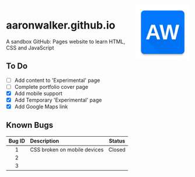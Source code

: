 <img src="img/aw-logo.png" align="right" width=150/>

# aaronwalker.github.io
A sandbox GitHub: Pages website to learn HTML, CSS and JavaScript

## To Do
- [ ] Add content to 'Experimental' page
- [ ] Complete portfolio cover page
- [X] Add mobile support 
- [X] Add Temporary 'Experimental' page  
- [X] Add Google Maps link

## Known Bugs
| Bug ID | Description  | Status |
| :----: |:-------------|:------:|
| 1      | CSS broken on mobile devices | Closed |
| 2      |              |        |
| 3      |              |        |